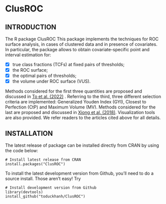 # ClusROC

## INTRODUCTION
The R package ClusROC
This package implements the techniques for ROC surface analysis, in cases of clustered data and in presence of covariates. In particular, the package allows to obtain covariate-specific point and interval estimation for:

  - [x] true class fractions (TCFs) at fixed pairs of thresholds;
  - [x] the ROC surface;
  - [x] the optimal pairs of thresholds;
  - [x] the volume under ROC surface (VUS).
  
Methods considered for the first three quantities are proposed and discussed in [To et al. (2022)](https://journals.sagepub.com/doi/full/10.1177/09622802221089029) . Referring to the third, three  different selection criteria are implemented: Generalized Youden Index (GYI), Closest to Perfection (CtP) and Maximum Volume (MV). Methods considered for the last are proposed and discussed in [Xiong et al. (2018)](https://journals.sagepub.com/doi/full/10.1177/0962280217742539). Visualization tools are also provided. We refer readers to the articles cited above for all details.

## INSTALLATION

The  latest release of package can be installed directly from CRAN by using the code below:

    # Install latest release from CRAN
    install.packages("ClusROC")

To install the latest development version from Github, you’ll need to do
a source install. Those aren’t easy! Try

    # Install development version from Github
    library(devtools)
    install_github("toduckhanh/ClusROC")
